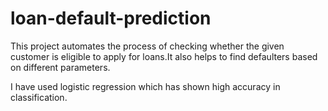 # loan-default-prediction
This project automates the process of checking whether the given customer is eligible to apply for loans.It also helps to find defaulters based on different parameters.

I have used logistic regression which has shown high accuracy in classification.
